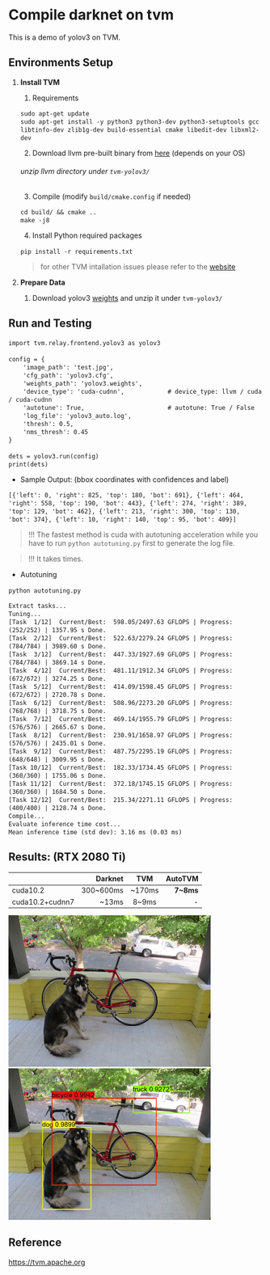 # Compile darknet on tvm

This is a demo of yolov3 on TVM. 

## Environments Setup

1. **Install TVM**

    1. Requirements
    
    ```
    sudo apt-get update 
    sudo apt-get install -y python3 python3-dev python3-setuptools gcc libtinfo-dev zlib1g-dev build-essential cmake libedit-dev libxml2-dev
    ```
    
    2. Download llvm pre-built binary from [here](http://releases.llvm.org/download.html) (depends on your OS)
    
    ###### unzip llvm directory under `tvm-yolov3/`
    
    3. Compile (modify `build/cmake.config` if needed)
    
    ```
    cd build/ && cmake ..
    make -j8
    ```
    
    4. Install Python required packages
    
    `pip install -r requirements.txt`
    
    > for other TVM intallation issues please refer to the [website](https://docs.tvm.ai/install/from_source.html)
    
2. **Prepare Data**

    1. Download yolov3 [weights](https://pjreddie.com/media/files/yolov3.weights) and unzip it under `tvm-yolov3/`

## Run and Testing

```
import tvm.relay.frontend.yolov3 as yolov3

config = { 
    'image_path': 'test.jpg',
    'cfg_path': 'yolov3.cfg',
    'weights_path': 'yolov3.weights',
    'device_type': 'cuda-cudnn',            # device_type: llvm / cuda / cuda-cudnn
    'autotune': True,                       # autotune: True / False
    'log_file': 'yolov3_auto.log',
    'thresh': 0.5,
    'nms_thresh': 0.45
}

dets = yolov3.run(config)
print(dets)
```

* Sample Output: (bbox coordinates with confidences and label)

```
[{'left': 0, 'right': 825, 'top': 180, 'bot': 691}, {'left': 464, 'right': 558, 'top': 190, 'bot': 443}, {'left': 274, 'right': 389, 'top': 129, 'bot': 462}, {'left': 213, 'right': 300, 'top': 130, 'bot': 374}, {'left': 10, 'right': 140, 'top': 95, 'bot': 409}]
```

> !!!   The fastest method is cuda with autotuning acceleration while you have to run `python autotuning.py` first to generate the log file.

> !!!   It takes times.

* Autotuning

`python autotuning.py`

```
Extract tasks...
Tuning...
[Task  1/12]  Current/Best:  598.05/2497.63 GFLOPS | Progress: (252/252) | 1357.95 s Done.
[Task  2/12]  Current/Best:  522.63/2279.24 GFLOPS | Progress: (784/784) | 3989.60 s Done.
[Task  3/12]  Current/Best:  447.33/1927.69 GFLOPS | Progress: (784/784) | 3869.14 s Done.
[Task  4/12]  Current/Best:  481.11/1912.34 GFLOPS | Progress: (672/672) | 3274.25 s Done.
[Task  5/12]  Current/Best:  414.09/1598.45 GFLOPS | Progress: (672/672) | 2720.78 s Done.
[Task  6/12]  Current/Best:  508.96/2273.20 GFLOPS | Progress: (768/768) | 3718.75 s Done.
[Task  7/12]  Current/Best:  469.14/1955.79 GFLOPS | Progress: (576/576) | 2665.67 s Done.
[Task  8/12]  Current/Best:  230.91/1658.97 GFLOPS | Progress: (576/576) | 2435.01 s Done.
[Task  9/12]  Current/Best:  487.75/2295.19 GFLOPS | Progress: (648/648) | 3009.95 s Done.
[Task 10/12]  Current/Best:  182.33/1734.45 GFLOPS | Progress: (360/360) | 1755.06 s Done.
[Task 11/12]  Current/Best:  372.18/1745.15 GFLOPS | Progress: (360/360) | 1684.50 s Done.
[Task 12/12]  Current/Best:  215.34/2271.11 GFLOPS | Progress: (400/400) | 2128.74 s Done.
Compile...
Evaluate inference time cost...
Mean inference time (std dev): 3.16 ms (0.03 ms)
```

## Results: (RTX 2080 Ti)

|               | Darknet        | TVM           | AutoTVM      |
|-------------  | -------------: |:-------------:| -------:     |
|cuda10.2       | 300~600ms      | ~170ms        | **7~8ms**    |
|cuda10.2+cudnn7| ~13ms          | 8~9ms         |   -          |

<img src="dog.jpg" alt="" width="400"/>
<img src="result.jpg" alt="" width="400"/>

## Reference

https://tvm.apache.org

